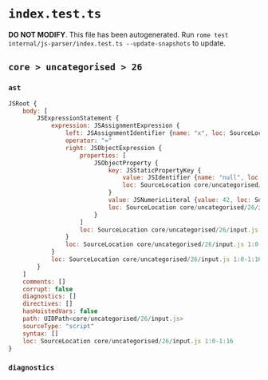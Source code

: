 # `index.test.ts`

**DO NOT MODIFY**. This file has been autogenerated. Run `rome test internal/js-parser/index.test.ts --update-snapshots` to update.

## `core > uncategorised > 26`

### `ast`

```javascript
JSRoot {
	body: [
		JSExpressionStatement {
			expression: JSAssignmentExpression {
				left: JSAssignmentIdentifier {name: "x", loc: SourceLocation core/uncategorised/26/input.js 1:0-1:1 (x)}
				operator: "="
				right: JSObjectExpression {
					properties: [
						JSObjectProperty {
							key: JSStaticPropertyKey {
								value: JSIdentifier {name: "null", loc: SourceLocation core/uncategorised/26/input.js 1:6-1:10 (null)}
								loc: SourceLocation core/uncategorised/26/input.js 1:6-1:10
							}
							value: JSNumericLiteral {value: 42, loc: SourceLocation core/uncategorised/26/input.js 1:12-1:14}
							loc: SourceLocation core/uncategorised/26/input.js 1:6-1:14
						}
					]
					loc: SourceLocation core/uncategorised/26/input.js 1:4-1:16
				}
				loc: SourceLocation core/uncategorised/26/input.js 1:0-1:16
			}
			loc: SourceLocation core/uncategorised/26/input.js 1:0-1:16
		}
	]
	comments: []
	corrupt: false
	diagnostics: []
	directives: []
	hasHoistedVars: false
	path: UIDPath<core/uncategorised/26/input.js>
	sourceType: "script"
	syntax: []
	loc: SourceLocation core/uncategorised/26/input.js 1:0-1:16
}
```

### `diagnostics`

```

```
